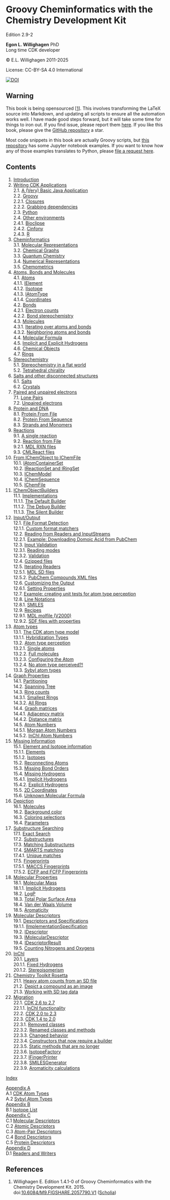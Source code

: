 # Groovy Cheminformatics with the Chemistry Development Kit

<script type="application/ld+json">
{
  "@context":"http://schema.org/",
  "@type":"CreativeWork",
  "about":"This text book describes how to write cheminformatics software with Groovy and the Chemistry Development Kit.",
  "audience":[{
    "@type":"Audience","name":"post-docs"
  }],
  "genre":[{
    "@type":"URL","url":"http://edamontology.org/topic_2258"
  }],
  "name":"Groovy Cheminformatics with the Chemistry Development Kit",
  "author":[{
    "@type":"Person",
    "name":"Egon Willighagen",
    "identifier":"0000-0001-7542-0286"
  }],
  "keywords":"cheminformatics, chemoinformatics, java, Groovy, Chemistry Development Kit, CDK",
  "license":"CC BY-SA 4.0",
  "url": "https://egonw.github.io/cdkbook/",
  "version":"2.9-2"
}
</script>


Edition 2.9-2

**Egon L. Willighagen** PhD<br />
Long time CDK developer

© E.L. Willighagen 2011-2025

License: CC-BY-SA 4.0 International

[![DOI](https://zenodo.org/badge/163004968.svg)](https://zenodo.org/badge/latestdoi/163004968)

## Warning

This book is being opensourced [<a href="#citeref1">1</a>]. This involves transforming the LaTeX source into Markdown,
and updating all scripts to ensure all the automation works well. I have made good
steps forward, but it will take some time for things to iron out. If you find issue,
please report them [here](https://github.com/egonw/cdkbook/issues). If you like this
book, please give the [GitHub repository](https://github.com/egonw/cdkbook/) a star.

Most code snippets
in this book are actually Groovy scripts, but [this repository](https://egonw.github.io/chempyformatics/)
has some Jupyter notebook examples. If you want to know how any of those examples translates
to Python, please [file a request here](https://github.com/egonw/chempyformatics/issues).

## Contents

1. [Introduction](introduction.md) <br />
2. [Writing CDK Applications](writingApps.md) <br />
2.1. [A (Very) Basic Java Application](writingApps.md#a-(very)-basic-java-application) <br />
2.2. [Groovy](writingApps.md#groovy) <br />
2.2.1. [Closures](writingApps.md#closures) <br />
2.2.2. [Grabbing dependencies](writingApps.md#grabbing-dependencies) <br />
2.3. [Python](writingApps.md#python) <br />
2.4. [Other environments](writingApps.md#other-environments) <br />
2.4.1. [Bioclipse](writingApps.md#bioclipse) <br />
2.4.2. [Cinfony](writingApps.md#cinfony) <br />
2.4.3. [R](writingApps.md#r) <br />
3. [Cheminformatics](cheminfo.md) <br />
3.1. [Molecular Representations](cheminfo.md#molecular-representations) <br />
3.2. [Chemical Graphs](cheminfo.md#chemical-graphs) <br />
3.3. [Quantum Chemistry](cheminfo.md#quantum-chemistry) <br />
3.4. [Numerical Representations](cheminfo.md#numerical-representations) <br />
3.5. [Chemometrics](cheminfo.md#chemometrics) <br />
4. [Atoms, Bonds and Molecules](atomsbonds.md) <br />
4.1. [Atoms](atomsbonds.md#atoms) <br />
4.1.1. [IElement](atomsbonds.md#ielement) <br />
4.1.2. [IIsotope](atomsbonds.md#iisotope) <br />
4.1.3. [IAtomType](atomsbonds.md#iatomtype) <br />
4.1.4. [Coordinates](atomsbonds.md#coordinates) <br />
4.2. [Bonds](atomsbonds.md#bonds) <br />
4.2.1. [Electron counts](atomsbonds.md#electron-counts) <br />
4.2.2. [Bond stereochemistry](atomsbonds.md#bond-stereochemistry) <br />
4.3. [Molecules](atomsbonds.md#molecules) <br />
4.3.1. [Iterating over atoms and bonds](atomsbonds.md#iterating-over-atoms-and-bonds) <br />
4.3.2. [Neighboring atoms and bonds](atomsbonds.md#neighboring-atoms-and-bonds) <br />
4.4. [Molecular Formula](atomsbonds.md#molecular-formula) <br />
4.5. [Implicit and Explicit Hydrogens](atomsbonds.md#implicit-and-explicit-hydrogens) <br />
4.6. [Chemical Objects](atomsbonds.md#chemical-objects) <br />
4.7. [Rings](atomsbonds.md#rings) <br />
5. [Stereochemistry](stereo.md) <br />
5.1. [Stereochemistry in a flat world](stereo.md#stereochemistry-in-a-flat-world) <br />
5.2. [Tetrahedral chirality](stereo.md#tetrahedral-chirality) <br />
6. [Salts and other disconnected structures](salts.md) <br />
6.1. [Salts](salts.md#salts) <br />
6.2. [Crystals](salts.md#crystals) <br />
7. [Paired and unpaired electrons](unpairedelectrons.md) <br />
7.1. [Lone Pairs](unpairedelectrons.md#lone-pairs) <br />
7.2. [Unpaired electrons](unpairedelectrons.md#unpaired-electrons) <br />
8. [Protein and DNA](protein.md) <br />
8.1. [Protein From File](protein.md#protein-from-file) <br />
8.2. [Protein From Sequence](protein.md#protein-from-sequence) <br />
8.3. [Strands and Monomers](protein.md#strands-and-monomers) <br />
9. [Reactions](reaction.md) <br />
9.1. [A single reaction](reaction.md#a-single-reaction) <br />
9.2. [Reaction from File](reaction.md#reaction-from-file) <br />
9.2.1. [MDL RXN files](reaction.md#mdl-rxn-files) <br />
9.3. [CMLReact files](reaction.md#cmlreact-files) <br />
10. [From IChemObject to IChemFile](chemobject.md) <br />
10.1. [IAtomContainerSet](chemobject.md#iatomcontainerset) <br />
10.2. [IReactionSet and IRingSet](chemobject.md#ireactionset-and-iringset) <br />
10.3. [IChemModel](chemobject.md#ichemmodel) <br />
10.4. [IChemSequence](chemobject.md#ichemsequence) <br />
10.5. [IChemFile](chemobject.md#ichemfile) <br />
11. [IChemObjectBuilders](builders.md) <br />
11.1. [Implementations](builders.md#implementations) <br />
11.1.1. [The Default Builder](builders.md#the-default-builder) <br />
11.1.2. [The Debug Builder](builders.md#the-debug-builder) <br />
11.1.3. [The Silent Builder](builders.md#the-silent-builder) <br />
12. [Input/Output](io.md) <br />
12.1. [File Format Detection](io.md#file-format-detection) <br />
12.1.1. [Custom format matchers](io.md#custom-format-matchers) <br />
12.2. [Reading from Readers and InputStreams](io.md#reading-from-readers-and-inputstreams) <br />
12.2.1. [Example: Downloading Domoic Acid from PubChem](io.md#example:-downloading-domoic-acid-from-pubchem) <br />
12.3. [Input Validation](io.md#input-validation) <br />
12.3.1. [Reading modes](io.md#reading-modes) <br />
12.3.2. [Validation](io.md#validation) <br />
12.4. [Gzipped files](io.md#gzipped-files) <br />
12.5. [Iterating Readers](io.md#iterating-readers) <br />
12.5.1. [MDL SD files](io.md#mdl-sd-files) <br />
12.5.2. [PubChem Compounds XML files](io.md#pubchem-compounds-xml-files) <br />
12.6. [Customizing the Output](io.md#customizing-the-output) <br />
12.6.1. [Setting Properties](io.md#setting-properties) <br />
12.7. [Example: creating unit tests for atom type perception](io.md#example:-creating-unit-tests-for-atom-type-perception) <br />
12.8. [Line Notations](io.md#line-notations) <br />
12.8.1. [SMILES](io.md#smiles) <br />
12.9. [Recipes](io.md#recipes) <br />
12.9.1. [MDL molfile (V2000)](io.md#mdl-molfile-(v2000)) <br />
12.9.2. [SDF files with properties](io.md#sdf-files-with-properties) <br />
13. [Atom types](atomtype.md) <br />
13.1. [The CDK atom type model](atomtype.md#the-cdk-atom-type-model) <br />
13.1.1. [Hybridization Types](atomtype.md#hybridization-types) <br />
13.2. [Atom type perception](atomtype.md#atom-type-perception) <br />
13.2.1. [Single atoms](atomtype.md#single-atoms) <br />
13.2.2. [Full molecules](atomtype.md#full-molecules) <br />
13.2.3. [Configuring the Atom](atomtype.md#configuring-the-atom) <br />
13.2.4. [No atom type perceived?!](atomtype.md#no-atom-type-perceived?!) <br />
13.3. [Sybyl atom types](atomtype.md#sybyl-atom-types) <br />
14. [Graph Properties](graph.md) <br />
14.1. [Partitioning](graph.md#partitioning) <br />
14.2. [Spanning Tree](graph.md#spanning-tree) <br />
14.3. [Ring counts](graph.md#ring-counts) <br />
14.3.1. [Smallest Rings](graph.md#smallest-rings) <br />
14.3.2. [All Rings](graph.md#all-rings) <br />
14.4. [Graph matrices](graph.md#graph-matrices) <br />
14.4.1. [Adjacency matrix](graph.md#adjacency-matrix) <br />
14.4.2. [Distance matrix](graph.md#distance-matrix) <br />
14.5. [Atom Numbers](graph.md#atom-numbers) <br />
14.5.1. [Morgan Atom Numbers](graph.md#morgan-atom-numbers) <br />
14.5.2. [InChI Atom Numbers](graph.md#inchi-atom-numbers) <br />
15. [Missing Information](missing.md) <br />
15.1. [Element and Isotope information](missing.md#element-and-isotope-information) <br />
15.1.1. [Elements](missing.md#elements) <br />
15.1.2. [Isotopes](missing.md#isotopes) <br />
15.2. [Reconnecting Atoms](missing.md#reconnecting-atoms) <br />
15.3. [Missing Bond Orders](missing.md#missing-bond-orders) <br />
15.4. [Missing Hydrogens](missing.md#missing-hydrogens) <br />
15.4.1. [Implicit Hydrogens](missing.md#implicit-hydrogens) <br />
15.4.2. [Explicit Hydrogens](missing.md#explicit-hydrogens) <br />
15.5. [2D Coordinates](missing.md#2d-coordinates) <br />
15.6. [Unknown Molecular Formula](missing.md#unknown-molecular-formula) <br />
16. [Depiction](depiction.md) <br />
16.1. [Molecules](depiction.md#molecules) <br />
16.2. [Background color](depiction.md#background-color) <br />
16.3. [Coloring selections](depiction.md#coloring-selections) <br />
16.4. [Parameters](depiction.md#parameters) <br />
17. [Substructure Searching](substructure.md) <br />
17.1. [Exact Search](substructure.md#exact-search) <br />
17.2. [Substructures](substructure.md#substructures) <br />
17.3. [Matching Substructures](substructure.md#matching-substructures) <br />
17.4. [SMARTS matching](substructure.md#smarts-matching) <br />
17.4.1. [Unique matches](substructure.md#unique-matches) <br />
17.5. [Fingerprints](substructure.md#fingerprints) <br />
17.5.1. [MACCS Fingerprints](substructure.md#maccs-fingerprints) <br />
17.5.2. [ECFP and FCFP Fingerprints](substructure.md#ecfp-and-fcfp-fingerprints) <br />
18. [Molecular Properties](properties.md) <br />
18.1. [Molecular Mass](properties.md#molecular-mass) <br />
18.1.1. [Implicit Hydrogens](properties.md#implicit-hydrogens) <br />
18.2. [LogP](properties.md#logp) <br />
18.3. [Total Polar Surface Area](properties.md#total-polar-surface-area) <br />
18.4. [Van der Waals Volume](properties.md#van-der-waals-volume) <br />
18.5. [Aromaticity](properties.md#aromaticity) <br />
19. [Molecular Descriptors](descriptor.md) <br />
19.1. [Descriptors and Specifications](descriptor.md#descriptors-and-specifications) <br />
19.1.1. [IImplementationSpecification](descriptor.md#iimplementationspecification) <br />
19.2. [IDescriptor](descriptor.md#idescriptor) <br />
19.3. [IMolecularDescriptor](descriptor.md#imoleculardescriptor) <br />
19.4. [IDescriptorResult](descriptor.md#idescriptorresult) <br />
19.5. [Counting Nitrogens and Oxygens](descriptor.md#counting-nitrogens-and-oxygens) <br />
20. [InChI](inchi.md) <br />
20.1. [Layers](inchi.md#layers) <br />
20.1.1. [Fixed Hydrogens](inchi.md#fixed-hydrogens) <br />
20.1.2. [Stereoisomerism](inchi.md#stereoisomerism) <br />
21. [Chemistry Toolkit Rosetta](ctr.md) <br />
21.1. [Heavy atom counts from an SD file](ctr.md#heavy-atom-counts-from-an-sd-file) <br />
21.2. [Depict a compound as an image](ctr.md#depict-a-compound-as-an-image) <br />
21.3. [Working with SD tag data](ctr.md#working-with-sd-tag-data) <br />
22. [Migration](migration.md) <br />
22.1. [CDK 2.6 to 2.7](migration.md#cdk-26-to-27) <br />
22.1.1. [InChI functionality](migration.md#inchi-functionality) <br />
22.2. [CDK 2.0 to 2.3](migration.md#cdk-20-to-23) <br />
22.3. [CDK 1.4 to 2.0](migration.md#cdk-14-to-20) <br />
22.3.1. [Removed classes](migration.md#removed-classes) <br />
22.3.2. [Renamed classes and methods](migration.md#renamed-classes-and-methods) <br />
22.3.3. [Changed behavior](migration.md#changed-behavior) <br />
22.3.4. [Constructors that now require a builder](migration.md#constructors-that-now-require-a-builder) <br />
22.3.5. [Static methods that are no longer](migration.md#static-methods-that-are-no-longer) <br />
22.3.6. [IsotopeFactory](migration.md#isotopefactory) <br />
22.3.7. [IFingerPrinter](migration.md#ifingerprinter) <br />
22.3.8. [SMILESGenerator](migration.md#smilesgenerator) <br />
22.3.9. [Aromaticity calculations](migration.md#aromaticity-calculations) <br />

[Index](indexList.md) <br />

[Appendix A](appatomtypes.md) <br />
A.1 [CDK Atom Types](appatomtypes.md#cdk-atom-types) <br />
A.2 [Sybyl Atom Types](appatomtypes.md#sybyl-atom-types) <br />
[Appendix B](appisotopes.md) <br />
B.1 [Isotope List](appisotopes.md) <br />
[Appendix C](appmoldescs.md) <br />
C.1 [Molecular Descriptors](appmoldescs.md#molecular-descriptors) <br />
C.2 [Atomic Descriptors](appmoldescs.md#atomic-descriptors) <br />
C.3 [Atom-Pair Descriptors](appmoldescs.md#atom-pair-descriptors) <br />
C.4 [Bond Descriptors](appmoldescs.md#bond-descriptors) <br />
C.5 [Protein Descriptors](appmoldescs.md#protein-descriptors) <br />
[Appendix D](appfileformats.md) <br />
D.1 [Readers and Writers](appfileformats.md#the-readers-and-writers) <br />

## References

1. <a name="citeref1"></a>Willighagen E. Edition 1.4.1-0 of Groovy Cheminformatics with the Chemistry Development Kit. 2015.  doi:[10.6084/M9.FIGSHARE.2057790.V1](https://doi.org/10.6084/M9.FIGSHARE.2057790.V1) ([Scholia](https://scholia.toolforge.org/doi/10.6084/M9.FIGSHARE.2057790.V1))

